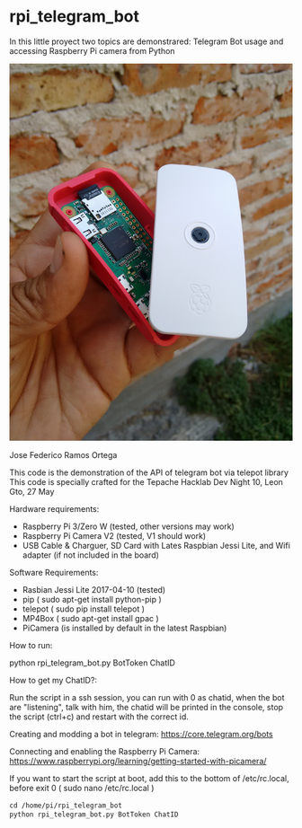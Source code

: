 # rpi_telegram_bot
In this little proyect two topics are demonstrared: Telegram Bot usage and accessing Raspberry Pi camera from Python

![Raspberry Pi dissasembled](photos/IMG_20170513_163600745.jpg "Raspberry Pi Zero W with camera and case")

Jose Federico Ramos Ortega

This code is the demonstration of the API of telegram bot via telepot library
This code is specially crafted for the Tepache Hacklab Dev Night 10, Leon Gto, 27 May

Hardware requirements:
- Raspberry Pi 3/Zero W (tested, other versions may work)
- Raspberry Pi Camera V2 (tested, V1 should work)
- USB Cable & Charguer, SD Card with Lates Raspbian Jessi Lite, and Wifi adapter (if not included in the board)

Software Requirements:
- Rasbian Jessi Lite 2017-04-10 (tested)
- pip ( sudo apt-get install python-pip )
- telepot ( sudo pip install telepot )
- MP4Box ( sudo apt-get install gpac )
- PiCamera (is installed by default in the latest Raspbian)

How to run:

python rpi_telegram_bot.py BotToken ChatID

How to get my ChatID?:

Run the script in a ssh session, you can run with 0 as chatid, when the bot are "listening", talk with him, the chatid will be
printed in the console, stop the script (ctrl+c) and restart with the correct id.

Creating and modding a bot in telegram:
https://core.telegram.org/bots

Connecting and enabling the Raspberry Pi Camera:
https://www.raspberrypi.org/learning/getting-started-with-picamera/


If you want to start the script at boot, add this to the bottom of /etc/rc.local, before exit 0 ( sudo nano /etc/rc.local )
```
cd /home/pi/rpi_telegram_bot
python rpi_telegram_bot.py BotToken ChatID
```
